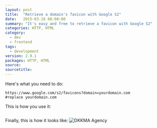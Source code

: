 ```yaml
---
layout: post
title:  "Retrieve a domain's favicon with Google S2"
date:   2015-03-18 08:00:00
summary: "It's easy and free to retrieve a favicon with Google S2"
categories: HTTP, HTML
category:
  - dev
  - frontend
tags:
  - development
version: 2.9.1
packages: HTTP, HTML
source:
sourcetitle:
---
```


Here's what you need to do:

```http://www.google.com/s2/favicons?domain=yourdomain.com
https://www.google.com/s2/favicons?domain=yourdomain.com
#replace yourdomain.com
```

This is how you use it:

```<img src="https://www.google.com/s2/favicons?domain=dkkma.com" alt="DKKMA Agency">
```

Finally, this is how it looks like: <img src="https://www.google.com/s2/favicons?domain=dkkma.com" alt="DKKMA Agency">
